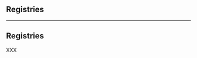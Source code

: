 <!-- .slide: id="gitlab_registries" class="vertical-center" -->

<i class="fa-duotone fa-garage fa-8x fa-duotone-colors-inverted" style="float: right; color: grey;"></i>

## Registries

---

## Registries

XXX [](https://docs.gitlab.com/ee/user/packages/container_registry/index.html#build-and-push-by-using-gitlab-cicd)
